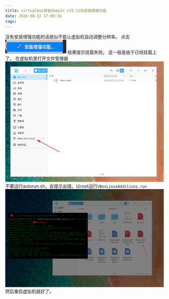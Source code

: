 ```yaml
---
title: virtualbox安装deepin v15.11后安装增强功能
date: 2020-08-22 17:09:18
tags:
---
```


没有安装增强功能的话貌似不能让虚拟机自动调整分辨率。
点击
![在这里插入图片描述](virtualbox安装deepin%20v15.11后安装增强功能/20200822170258763.png)
结果提示挂载失败。
这一般是由于已经挂载上了。
在虚拟机里打开文件管理器
![在这里插入图片描述](virtualbox安装deepin%20v15.11后安装增强功能/2020082217052050.png)
不要运行autorun.sh，会提示出错。以root运行```VBoxLinuxAdditions.run```
![在这里插入图片描述](virtualbox安装deepin%20v15.11后安装增强功能/2020082217082673.png)
然后重启虚拟机就好了。
